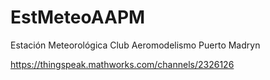# EstMeteoAAPM
Estación Meteorológica Club Aeromodelismo Puerto Madryn

https://thingspeak.mathworks.com/channels/2326126
